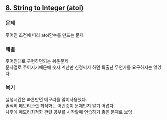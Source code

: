 ## [8. String to Integer (atoi)](https://leetcode.com/problems/string-to-integer-atoi/description/?envType=problem-list-v2&envId=rab78cw1)

### 문제
주어진 조건에 따라 atoi함수를 만드는 문제

### 해결
주어진대로 구현하면되는 쉬운문제. <br/>
문자열로 주어지기때문에 숫자 계산만 신경써서 하면 특출난 무언가를 요구하지는 않았다.

### 복기
실행시간은 빠른반면 메모리를 많이사용했다. <br/>
솔직히 메모리관련 최적화는 어떤것이 문제인지 알기 어렵다. <br/>
차후에 메모리최적화 관련 공부를 시작할때 연습하기 좋은 문제로 보임
